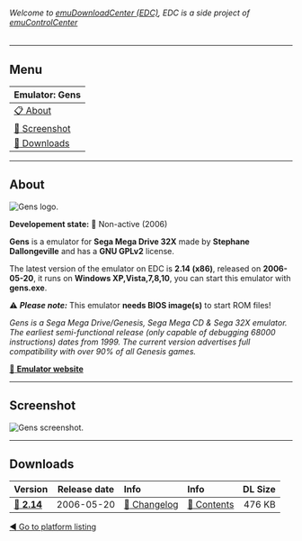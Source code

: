 ###### Welcome to [emuDownloadCenter (EDC)](https://github.com/PhoenixInteractiveNL/emuDownloadCenter/wiki/), EDC is a side project of [emuControlCenter](https://github.com/PhoenixInteractiveNL/emuControlCenter/wiki/)
***
## Menu
| **Emulator: Gens** |
|:---------|
| [:clipboard: About](#about) |
| [:sunrise: Screenshot](#screenshot) |
| [:floppy_disk: Downloads](#downloads) |
***
## About
![](https://github.com/PhoenixInteractiveNL/emuDownloadCenter/wiki/images_emulator/gens_logo_200.jpg "Gens logo.")

**Developement state:** :red_circle: Non-active (2006)

**Gens** is a emulator for **Sega Mega Drive 32X** made by **Stephane Dallongeville** and has a **GNU GPLv2** license.

The latest version of the emulator on EDC is **2.14 (x86)**, released on **2006-05-20**, it runs on **Windows XP,Vista,7,8,10**, you can start this emulator with **gens.exe**.

:warning: _**Please note:**_ This emulator **needs BIOS image(s)** to start ROM files!

_Gens is a Sega Mega Drive/Genesis, Sega Mega CD & Sega 32X emulator. The earliest semi-functional release (only capable of debugging 68000 instructions) dates from 1999. The current version advertises full compatibility with over 90% of all Genesis games._

[:link: **Emulator website**](http://gens.me)
***
## Screenshot
![](https://raw.githubusercontent.com/PhoenixInteractiveNL/emuDownloadCenter/master/hooks/gens/screen.jpg "Gens screenshot.")
***
## Downloads
| Version  | Release date  | Info       | Info       | DL Size    |
|:---------|:-------------:|:-----------|:-----------|-----------:|
| [:floppy_disk: **2.14**](https://github.com/PhoenixInteractiveNL/edc-repo0001/raw/master/gens/2.14.7z) | 2006-05-20 | [:page_facing_up: Changelog](https://github.com/PhoenixInteractiveNL/edc-repo0001/blob/master/gens/2.14_changelog.txt) | [:mag_right: Contents](https://github.com/PhoenixInteractiveNL/edc-repo0001/blob/master/gens/2.14_contents.txt) | 476 KB |

[:arrow_backward: Go to platform listing](https://github.com/PhoenixInteractiveNL/emuDownloadCenter/wiki/EDC-Platform-List)
